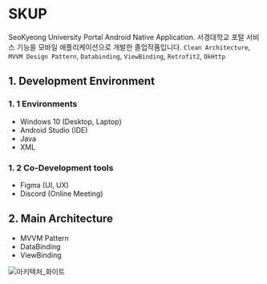 # SKUP
SeoKyeong University Portal Android Native Application.
서경대학교 포탈 서비스 기능을 모바일 애플리케이션으로 개발한 졸업작품입니다.
`Clean Architecture`, `MVVM Design Pattern`, `Databinding`, `ViewBinding`, `Retrofit2`, `OkHttp`

## 1. Development Environment

### 1. 1 Environments
- Windows 10 (Desktop, Laptop)
- Android Studio (IDE)
- Java
- XML

### 1. 2 Co-Development tools
- Figma (UI, UX)
- Discord (Online Meeting)

## 2. Main Architecture
- MVVM Pattern
- DataBinding
- ViewBinding

![아키텍처_화이트](https://user-images.githubusercontent.com/77912766/210412204-de2025a8-e5d8-4890-a251-48483a472f1b.png)
